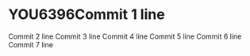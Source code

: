 # YOU6396Commit 1 line
Commit 2 line
Commit 3 line
Commit 4 line
Commit 5 line
Commit 6 line
Commit 7 line
